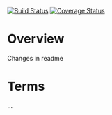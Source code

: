 [![Build Status](https://travis-ci.org/scm4j/scmj4-installer.svg?branch=master)](https://travis-ci.org/scm4j/scmj4-installer)
[![Coverage Status](https://coveralls.io/repos/scm4j/scmj4-instaler/badge.png)](https://coveralls.io/r/scm4j/scmj4-instaler)

# Overview

Changes in readme

# Terms

... 
